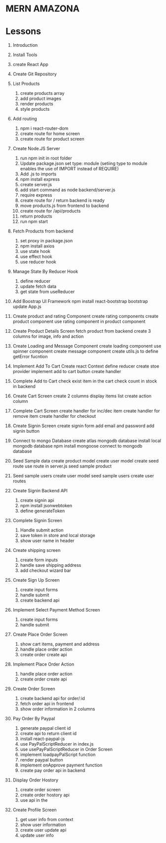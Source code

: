 # MERN AMAZONA

# Lessons

1. Introduction
2. Install Tools
3. create React App
4. Create Git Repository
5. List Products
   1. create products array
   2. add product images
   3. render products
   4. style products
6. Add routing
   1. npm i react-router-dom
   2. create route for home screen
   3. create route for product screen
7. Create Node.JS Server
   1. run npm init in root folder
   2. Update package.json set type: module (setiing type to module enables the use of IMPORT instead of REQUIRE)
   3. Add .js to imports
   4. npm install express
   5. create server.js
   6. add start command as node backend/server.js
   7. require express
   8. create route for / return backend is ready
   9. move products.js from frontend to backend
   10. create route for /api/products
   11. return products
   12. run npm start
8. Fetch Products from backend

   1. set proxy in package.json
   2. npm install axios
   3. use state hook
   4. use effect hook
   5. use reducer hook

9. Manage State By Reducer Hook

   1. define reducer
   2. update fetch data
   3. get state from useReducer

10. Add Boostrap UI Framework
    npm install react-bootstrap bootstrap
    update App.js

11. Create product and rating Component
    create rating components
    create product component
    use rating component in product component

12. Create Product Details Screen
    fetch product from backend
    create 3 columns for image, info and action
13. Create Loading and Message Component
    create loading component
    use spinner component
    create message component
    create utils.js to define getError fucntion
14. Implement Add To Cart
    Create react Context
    define reducer
    create stoe provider
    implement add to cart button create handler
15. Complete Add to Cart
    check exist item in the cart
    check count in stock in backend
16. Create Cart Screen
    create 2 columns
    display items list
    create action column
17. Complete Cart Screen
    create handler for inc/dec item
    create handler for remove item
    create handler for checkout
18. Create Signin Screen
    create signin form
    add email and password
    add signin button
19. Connect to mongo Database
    create atlas mongodb database
    install local mongodb database
    npm install mongoose
    connect to mongodb database
20. Seed Sample data
    create product model
    create user model
    create seed route
    use route in server.js
    seed sample product
21. Seed sample users
    create user model
    seed sample users
    create user routes
22. Create Signin Backend API
    1. create signin api
    2. npm install jsonwebtoken
    3. define generateToken
23. Complete Signin Screen
    1. Handle submit action
    2. save token in store and local storage
    3. show user name in header
24. Create shipping screen
    1. create form inputs
    2. handle save shipping address
    3. add checkout wizard bar
25. Create Sign Up Screen
    1. create input forms
    2. handle submit
    3. create backend api
26. Implement Select Payment Method Screen
    1. create input forms
    2. handle submit
27. Create Place Order Screen
    1. show cart items, payment and address
    2. handle place order action
    3. create order create api
28. Implement Place Order Action
    1. handle place order action
    2. create order create api
29. Create Order Screen
    1. create backend api for order/:id
    2. fetch order api in frontend
    3. show order information in 2 columns
30. Pay Order By Paypal
    1. generate paypal client id
    2. create api to return client id
    3. install react-paypal-js
    4. use PayPalScriptReducer in index.js
    5. use usePayPalScriptReducer in Order Screen
    6. implement loadpayPalScript function
    7. render paypal button
    8. implement onApprove payment function
    9. create pay order api in backend
31. Display Order Hostory
    1. create order screen
    2. create order hostory api
    3. use api in the
32. Create Profile Screen
    1. get user info from context
    2. show user information
    3. create user update api
    4. update user info
